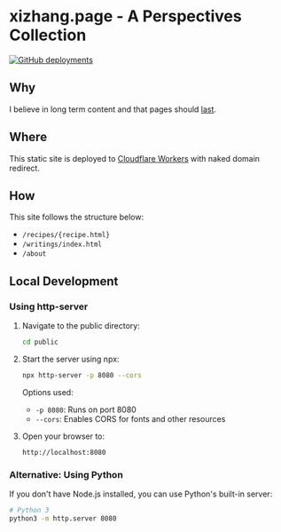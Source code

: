 # xizhang.page - A Perspectives Collection

[![GitHub deployments](https://img.shields.io/github/deployments/aefhm/page/production)](https://github.com/aefhm/page/deployments)

## Why

I believe in long term content and that pages should [last](https://jeffhuang.com/designed_to_last/).

## Where

This static site is deployed to [Cloudflare Workers](https://developers.cloudflare.com/workers/) with naked domain redirect.

## How

This site follows the structure below:

- `/recipes/{recipe.html}`
- `/writings/index.html`
- `/about`

## Local Development

### Using http-server

1. Navigate to the public directory:

   ```bash
   cd public
   ```

2. Start the server using npx:

   ```bash
   npx http-server -p 8080 --cors
   ```

   Options used:
   - `-p 8080`: Runs on port 8080
   - `--cors`: Enables CORS for fonts and other resources

3. Open your browser to:

   ```
   http://localhost:8080
   ```

### Alternative: Using Python

If you don't have Node.js installed, you can use Python's built-in server:

```bash
# Python 3
python3 -m http.server 8080
```

